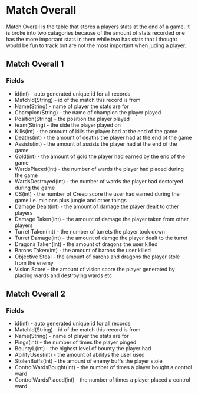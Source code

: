 # Match Overall 
Match Overall is the table that stores a players stats at the end of a game. It is broke into two catagories because of the amount of stats recorded one has the more important stats in them while two has stats that I thought would be fun to track but are not the most important when juding a player. 
## Match Overall 1
### Fields
- id(int) - auto generated unique id for all records
- MatchId(String) - id of the match this record is from
- Name(String) - name of player the stats are for
- Champion(String) - the name of champion the player played
- Position(String) - the position the player played
- team(String) - the side the player played on
- Kills(int) - the amount of kills the player had at the end of the game
- Deaths(int) - the amount of deaths the player had at the end of the game
- Assists(int) - the amount of assists the player had at the end of the game
- Gold(int) - the amount of gold the player had earned by the end of the game 
- WardsPlaced(int) - the number of wards the player had placed during the game
- WardsDestroyed(int) - the number of wards the player had destoryed during the game
- CS(int) - the number of Creep score the user had earned during the game i.e. minions plus jungle and other things
- Damage Dealt(int) - the amount of damage the player dealt to other players 
- Damage Taken(int) -  the amount of damage the player taken from other players 
- Turret Taken(int) - the number of turrets the player took down
- Turret Damage(int) - the amount of damge the player dealt to the turret
- Dragons Taken(int) - the amount of dragons the user killed
- Barons Taken(int)  - the amount of barons the user killed
- Objective Steal   - the amount of barons and dragons the player stole from the enemy 
- Vision Score - the amount of vision score the player generated by placing wards and destroying wards etc 


## Match Overall 2 

### Fields
- id(int) - auto generated unique id for all records
- MatchId(String) - id of the match this record is from
- Name(String) - name of player the stats are for
- Pings(int) - the number of times the player pinged 
- BountyL(int) - the highest level of bounty the player had
- AbilityUses(int) - the amount of abilitys the user used
- StolenBuffs(int) - the amount of enemy buffs the player stole
- ControlWardsBought(int) - the number of times a player bought a control ward 
- ControlWardsPlaced(int) - the number of times a player placed a control ward 